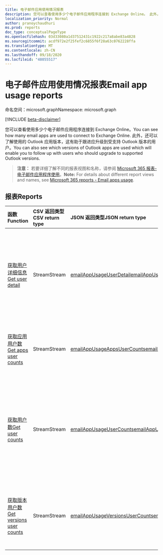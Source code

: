 ```yaml
---
title: 电子邮件应用使用情况报表
description: 您可以查看使用多少个电子邮件应用程序连接到 Exchange Online。 此外，还可以了解使用的 Outlook 应用版本，这有助于跟进应升级到受支持 Outlook 版本的用户。
localization_priority: Normal
author: pranoychaudhuri
ms.prod: reports
doc_type: conceptualPageType
ms.openlocfilehash: 03d33080a1d37512431c1922c217a8abe83a4828
ms.sourcegitcommit: acdf972e2f25fef2c6855f6f28a63c0762228ffa
ms.translationtype: MT
ms.contentlocale: zh-CN
ms.lasthandoff: 09/18/2020
ms.locfileid: "48055517"
---
```

# <a name="email-app-usage-reports"></a><span data-ttu-id="bd6de-104">电子邮件应用使用情况报表</span><span class="sxs-lookup"><span data-stu-id="bd6de-104">Email app usage reports</span></span>

<span data-ttu-id="bd6de-105">命名空间：microsoft.graph</span><span class="sxs-lookup"><span data-stu-id="bd6de-105">Namespace: microsoft.graph</span></span>

[!INCLUDE [beta-disclaimer](../../includes/beta-disclaimer.md)]

<span data-ttu-id="bd6de-106">您可以查看使用多少个电子邮件应用程序连接到 Exchange Online。</span><span class="sxs-lookup"><span data-stu-id="bd6de-106">You can see how many email apps are used to connect to Exchange Online.</span></span> <span data-ttu-id="bd6de-107">此外，还可以了解使用的 Outlook 应用版本，这有助于跟进应升级到受支持 Outlook 版本的用户。</span><span class="sxs-lookup"><span data-stu-id="bd6de-107">You can also see which versions of Outlook apps are used which will enable you to follow up with users who should upgrade to supported Outlook versions.</span></span>

> <span data-ttu-id="bd6de-108">**注意：** 若要详细了解不同的报表视图和名称，请参阅 [Microsoft 365 报表-电子邮件应用程序使用](https://support.office.com/client/Email-apps-usage-c2ce12a2-934f-4dd4-ba65-49b02be4703d)。</span><span class="sxs-lookup"><span data-stu-id="bd6de-108">**Note:** For details about different report views and names, see [Microsoft 365 reports - Email apps usage](https://support.office.com/client/Email-apps-usage-c2ce12a2-934f-4dd4-ba65-49b02be4703d).</span></span>

## <a name="reports"></a><span data-ttu-id="bd6de-109">报表</span><span class="sxs-lookup"><span data-stu-id="bd6de-109">Reports</span></span>

| <span data-ttu-id="bd6de-110">函数</span><span class="sxs-lookup"><span data-stu-id="bd6de-110">Function</span></span>                                 | <span data-ttu-id="bd6de-111">CSV 返回类型</span><span class="sxs-lookup"><span data-stu-id="bd6de-111">CSV return type</span></span> | <span data-ttu-id="bd6de-112">JSON 返回类型</span><span class="sxs-lookup"><span data-stu-id="bd6de-112">JSON return type</span></span>                         | <span data-ttu-id="bd6de-113">说明</span><span class="sxs-lookup"><span data-stu-id="bd6de-113">Description</span></span>                              |
| :--------------------------------------- | :-------------- | :--------------------------------------- | ---------------------------------------- |
| [<span data-ttu-id="bd6de-114">获取用户详细信息</span><span class="sxs-lookup"><span data-stu-id="bd6de-114">Get user detail</span></span>](../api/reportroot-getemailappusageuserdetail.md) | <span data-ttu-id="bd6de-115">Stream</span><span class="sxs-lookup"><span data-stu-id="bd6de-115">Stream</span></span>          | [<span data-ttu-id="bd6de-116">emailAppUsageUserDetail</span><span class="sxs-lookup"><span data-stu-id="bd6de-116">emailAppUsageUserDetail</span></span>](../resources/emailappusageuserdetail.md) | <span data-ttu-id="bd6de-117">获取用户在不同电子邮件应用中执行的活动的详细信息。</span><span class="sxs-lookup"><span data-stu-id="bd6de-117">Get details about which activities users performed on the various email apps.</span></span> |
| [<span data-ttu-id="bd6de-118">获取应用用户数</span><span class="sxs-lookup"><span data-stu-id="bd6de-118">Get apps user counts</span></span>](../api/reportroot-getemailappusageappsusercounts.md) | <span data-ttu-id="bd6de-119">Stream</span><span class="sxs-lookup"><span data-stu-id="bd6de-119">Stream</span></span>          | [<span data-ttu-id="bd6de-120">emailAppUsageAppsUserCounts</span><span class="sxs-lookup"><span data-stu-id="bd6de-120">emailAppUsageAppsUserCounts</span></span>](../resources/emailappusageappsusercounts.md) | <span data-ttu-id="bd6de-121">获取每个电子邮件应用的唯一用户数。</span><span class="sxs-lookup"><span data-stu-id="bd6de-121">Get the count of unique users per email app.</span></span> |
| [<span data-ttu-id="bd6de-122">获取用户数</span><span class="sxs-lookup"><span data-stu-id="bd6de-122">Get user counts</span></span>](../api/reportroot-getemailappusageusercounts.md) | <span data-ttu-id="bd6de-123">Stream</span><span class="sxs-lookup"><span data-stu-id="bd6de-123">Stream</span></span>          | [<span data-ttu-id="bd6de-124">emailAppUsageUserCounts</span><span class="sxs-lookup"><span data-stu-id="bd6de-124">emailAppUsageUserCounts</span></span>](../resources/emailappusageusercounts.md) | <span data-ttu-id="bd6de-125">获取使用任意电子邮件应用连接到 Exchange Online 的唯一用户数。</span><span class="sxs-lookup"><span data-stu-id="bd6de-125">Get the count of unique users that connected to Exchange Online using any email app.</span></span> |
| [<span data-ttu-id="bd6de-126">获取版本用户数</span><span class="sxs-lookup"><span data-stu-id="bd6de-126">Get versions user counts</span></span>](../api/reportroot-getemailappusageversionsusercounts.md) | <span data-ttu-id="bd6de-127">Stream</span><span class="sxs-lookup"><span data-stu-id="bd6de-127">Stream</span></span>          | [<span data-ttu-id="bd6de-128">emailAppUsageVersionsUserCounts</span><span class="sxs-lookup"><span data-stu-id="bd6de-128">emailAppUsageVersionsUserCounts</span></span>](../resources/emailappusageversionsusercounts.md) | <span data-ttu-id="bd6de-129">按 Outlook 桌面版获取唯一用户数。</span><span class="sxs-lookup"><span data-stu-id="bd6de-129">Get the count of unique users by Outlook desktop version.</span></span> |


